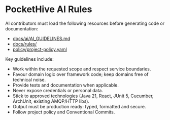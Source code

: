 # PocketHive AI Rules

AI contributors must load the following resources before generating code or documentation:

- [docs/ai/AI_GUIDELINES.md](docs/ai/AI_GUIDELINES.md)
- [docs/rules/](docs/rules/)
- [policy/project-policy.yaml](policy/project-policy.yaml)

Key guidelines include:

- Work within the requested scope and respect service boundaries.
- Favour domain logic over framework code; keep domains free of technical noise.
- Provide tests and documentation when applicable.
- Never expose credentials or personal data.
- Stick to approved technologies (Java 21, React, JUnit 5, Cucumber, ArchUnit, existing AMQP/HTTP libs).
- Output must be production ready: typed, formatted and secure.
- Follow project policy and Conventional Commits.
